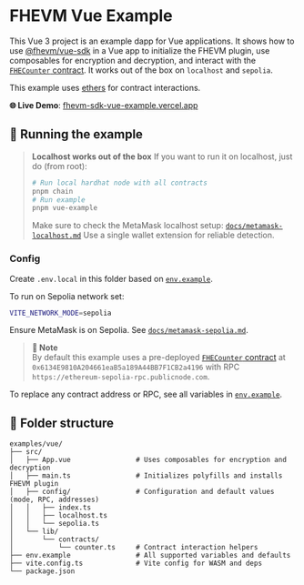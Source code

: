 # FHEVM Vue Example

This Vue 3 project is an example dapp for Vue applications. It shows how to use [@fhevm/vue-sdk](../../packages/fhevm-vue-sdk/) in a Vue app to initialize the FHEVM plugin, use composables for encryption and decryption, and interact with the [`FHECounter` contract](../../packages/hardhat/contracts/FHECounter.sol). It works out of the box on `localhost` and `sepolia`.

This example uses [ethers](https://docs.ethers.org/v6/) for contract interactions.

**🌐 Live Demo**: [fhevm-sdk-vue-example.vercel.app](https://fhevm-sdk-vue-example.vercel.app/)

## 🚀 Running the example

> **Localhost works out of the box**
> If you want to run it on localhost, just do (from root):
> 
> ```bash
> # Run local hardhat node with all contracts
> pnpm chain 
> # Run example
> pnpm vue-example
> ```
> 
> Make sure to check the MetaMask localhost setup: [`docs/metamask-localhost.md`](../../docs/metamask-localhost.md)
> Use a single wallet extension for reliable detection.

### Config

Create `.env.local` in this folder based on [`env.example`](./env.example).

To run on Sepolia network set:

```bash
VITE_NETWORK_MODE=sepolia
```

Ensure MetaMask is on Sepolia. See [`docs/metamask-sepolia.md`](../../docs/metamask-sepolia.md).

> **📌 Note**  
> By default this example uses a pre-deployed [`FHECounter` contract](../../packages/hardhat/contracts/FHECounter.sol) at `0x6134E9810A204661eaB5a189A44BB7F1CB2a4196` with RPC `https://ethereum-sepolia-rpc.publicnode.com`.

To replace any contract address or RPC, see all variables in [`env.example`](./env.example).

## 📁 Folder structure

```
examples/vue/
├── src/
│   ├── App.vue                # Uses composables for encryption and decryption
│   ├── main.ts                # Initializes polyfills and installs FHEVM plugin
│   ├── config/                # Configuration and default values (mode, RPC, addresses)
│   │   ├── index.ts
│   │   ├── localhost.ts
│   │   └── sepolia.ts
│   └── lib/
│       └── contracts/
│           └── counter.ts     # Contract interaction helpers
├── env.example                # All supported variables and defaults
├── vite.config.ts             # Vite config for WASM and deps
└── package.json
```
